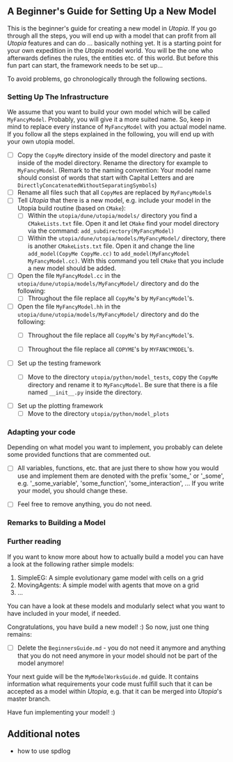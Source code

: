 ## A Beginner's Guide for Setting Up a New Model

This is the beginner's guide for creating a new model in _Utopia_. If you go through all the steps, you will end up with a model that can profit from all _Utopia_ features and can do ... basically nothing yet. It is a starting point for your own expedition in the _Utopia_ model world. You will be the one who afterwards defines the rules, the entities etc. of this world. But before this fun part can start, the framework needs to be set up...

To avoid problems, go chronologically through the following sections.

### Setting Up The Infrastructure

We assume that you want to build your own model which will be called `MyFancyModel`. Probably, you will give it a more suited name. So, keep in mind to replace every instance of `MyFancyModel` with you actual model name. If you follow all the steps explained in the following, you will end up with your own utopia model.

- [ ] Copy the `CopyMe` directory inside of the model directory and paste it inside of the model directory. Rename the directory for example to `MyFancyModel`. 
(Remark to the naming convention: Your model name should consist of words that start with Capital Letters and are `DirectlyConcatenatedWithoutSeparatingSymbols`)
- [ ] Rename all files such that all `CopyMe`s are replaced by `MyFancyModel`s
- [ ] Tell _Utopia_ that there is a new model, e.g. include your model in the Utopia build routine (based on `CMake`):
    - [ ] Within the `utopia/dune/utopia/models/` directory you find a `CMakeLists.txt` file. Open it and let `CMake` find your model directory via the command: `add_subdirectory(MyFancyModel)` 
    - [ ] Within the `utopia/dune/utopia/models/MyFancyModel/` directory, there is another `CMakeLists.txt` file. Open it and change the line `add_model(CopyMe CopyMe.cc)` to `add_model(MyFancyModel MyFancyModel.cc)`. With this command you tell `CMake` that you include a new model should be added.
- [ ] Open the file `MyFancyModel.cc` in the `utopia/dune/utopia/models/MyFancyModel/` directory and do the following:
  - [ ] Throughout the file replace all `CopyMe`'s by `MyFancyModel`'s.
- [ ] Open the file `MyFancyModel.hh` in the `utopia/dune/utopia/models/MyFancyModel/` directory and do the following:
  - [ ] Throughout the file replace all `CopyMe`'s by `MyFancyModel`'s.
  - [ ] Throughout the file replace all `COPYME`'s by `MYFANCYMODEL`'s.


- [ ] Set up the testing framework
  - [ ] Move to the directory `utopia/python/model_tests`, copy the `CopyMe` directory and rename it to `MyFancyModel`. Be sure that there is a file named `__init__.py` inside the directory. 



- [ ] Set up the plotting framework
  - [ ] Move to the directory `utopia/python/model_plots`

### Adapting your code 
Depending on what model you want to implement, you probably can delete some provided functions that are commented out.
- [ ] All variables, functions, etc. that are just there to show how you would use and implement them are denoted with the prefix 'some_' or '_some', e.g. '_some_variable', 'some_function', 'some_interaction', ...
If you write your model, you should change these.

- [ ] Feel free to remove anything, you do not need.
### Remarks to Building a Model

### Further reading
If you want to know more about how to actually build a model you can have a look at the following rather simple models:

1. SimpleEG: A simple evolutionary game model with cells on a grid
2. MovingAgents: A simple model with agents that move on a grid
3. ...

You can have a look at these models and modularly select what you want to have included in your model, if needed.


Congratulations, you have build a new model! :) So now, just one thing remains:

- [ ] Delete the `BeginnersGuide.md` - you do not need it anymore and anything that you do not need anymore in your model should not be part of the model anymore!

Your next guide will be the `MyModelWorksGuide.md` guide. It contains information what requirements your code must fulfill such that it can be accepted as a model within _Utopia_, e.g. that it can be merged into _Utopia_'s master branch. 

Have fun implementing your model! :) 


## Additional notes 
- how to use spdlog